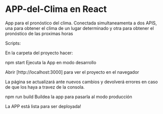 # APP-del-Clima en React

App para el pronóstico del clima.
Conectada simultaneamenta a dos APIS, una para obtener el clima de un lugar determinado y otra para obtener el pronóstico de las proximas horas

Scripts:

En la carpeta del proyecto hacer:

npm start
Ejecuta la App en modo desarrollo

Abrir [http://localhost:3000] para ver el proyecto en el navegador

La página se actualizará ante nuevos cambios y devolverá errores en caso de que los haya a travez de la consola.

npm run build
Buildea la app para pasarla al modo producción

La APP está lista para ser deployada!

